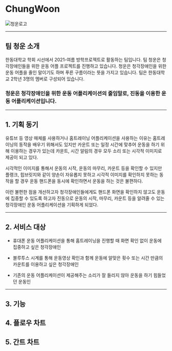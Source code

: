 # ChungWoon
![청운로고](https://user-images.githubusercontent.com/80326391/125541999-bf6cfc6f-2607-40ad-bcfb-53b5297184f8.png)

- - -
## 팀 청운 소개

한동대학교 학회 시선에서 2021-여름 방학프로젝트로 활동하는 팀입니다.
팀 청운은 청각장애인들을 위한 운동 어플 프로젝트를 진행하고 있습니다.
청운은 청각장애인을 위한 운동 어플을 줄인 말이기도 하며 푸른 구름이라는 뜻을 가지고 있습니다.
팀은 한동대학교 2학년 3명의 멤버로 구성되어 있습니다.

### 청운은 청각장애인을 위한 운동 어플리케이션의 줄임말로, 진동을 이용한 운동 어플리케이션입니다.
- - - 
## 1. 기획 동기
 유튜브 등 영상 매체를 사용하거나 홈트레이닝 어플리케이션을 사용하는 이유는 홈트레이닝의 동작을 배우기 위해서도 있지만 카운트 또는 일정 시간에 맞추어 운동을 하기 위해  이용하는 경우가 있는데 카운트, 시간 알림의 경우 모두 소리 또는 시각적 이미지로 제공이 되고 있다.    

시각적인 이미지를 통해서 운동의 시작, 운동의 마무리, 카운트 등을 확인할 수 있지만 플랭크, 힙브릿지와 같이 양손이 자유롭지 못하고 시각적 이미지를 확인하지 못하는 동작을 할 경우 운동 핸드폰을 동시에 확인하면서 운동을 하는 것은 불편하다.    

이런 불편한 점을 개선하고자 청각장애인들에게도 핸드폰 화면을 확인하지 않고도 운동에 집중할 수 있도록 하고자 진동으로 운동의 시작, 마무리, 카운트 등을 알려줄 수 있는 청각장애인 운동 어플리케이션을 기획하게 되었다.    
- - -
## 2. 서비스 대상
 * 휴대폰 운동 어플리케이션을 통해 홈트레이닝을 진행할 때 화면 확인 없이 운동에 집중하고 싶은 청각장애인

 * 블루투스 시계를 통해 운동영상 확인과 함께 운동에 알맞은 횟수 또는 시간 만큼의 카운트를 이용하고 싶은 청각장애인

 * 기존의 운동 어플리케이션이 제공해주는 소리가 잘 들리지 않아 운동을 하기 힘들었던 운동인
- - -

## 3. 기능
## 4. 플로우 차트
## 5. 간트 차트
